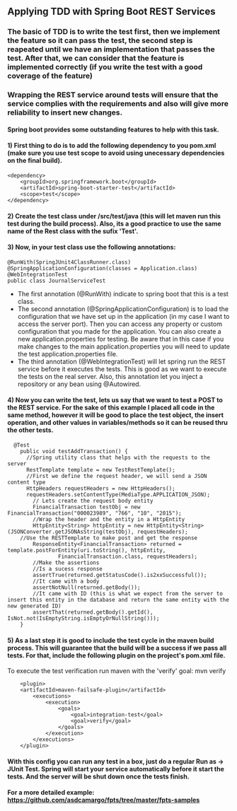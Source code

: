 ## Applying TDD with Spring Boot REST Services
### The basic of TDD is to write the test first, then we implement the feature so it can pass the test, the second step is reapeated until we have an implementation that passes the test. After that, we can consider that the feature is implemented correctly (if you write the test with a good coverage of the feature)
### Wrapping the REST service around tests will ensure that the service complies with the requirements and also will give more reliability to insert new changes. 

#### Spring boot provides some outstanding features to help with this task.
#### 1) First thing to do is to add the following dependency to you pom.xml (make sure you use test scope to avoid using unecessary dependencies on the final build).
```
<dependency>
	<groupId>org.springframework.boot</groupId>
	<artifactId>spring-boot-starter-test</artifactId>
	<scope>test</scope>
</dependency>
```

#### 2) Create the test class under /src/test/java (this will let maven run this test during the build process). Also, its a good practice to use the same name of the Rest class with the sufix 'Test'.

#### 3) Now, in your test class use the following annotations:
```
@RunWith(SpringJUnit4ClassRunner.class)
@SpringApplicationConfiguration(classes = Application.class)
@WebIntegrationTest
public class JournalServiceTest 
```
  - The first annotation (@RunWith) indicate to spring boot that this is a test class.
  - The second annotation (@SpringApplicationConfiguration) is to load the configuration that we have set up in the application (in my case I want to access the server port). Then you can access any property or custom configuration that you made for the application.
  You can also create a new application.properties for testing. Be aware that in this case if you make changes to the main application.properties you will need to update the test application.properties file. 
  - The third annotation (@WebIntegrationTest) will let spring run the REST service before it executes the tests. This is good as we want to execute the tests on the real server. Also, this annotation let you inject a repository or any bean using @Autowired.

#### 4) Now you can write the test, lets us say that we want to test a POST to the REST service. For the sake of this example I placed all code in the same method, however it will be good to place the test object, the insert operation, and other values in variables/methods so it can be reused thru the other tests.

```
  @Test
	public void testAddTransaction() {
	  //Spring utility class that helps with the requests to the server
	  RestTemplate template = new TestRestTemplate();
	  //First we define the request header, we will send a JSON content type 
	  HttpHeaders requestHeaders = new HttpHeaders();
	  requestHeaders.setContentType(MediaType.APPLICATION_JSON);
		// Lets create the request body entity
		FinancialTransaction testObj = new FinancialTransaction("000023989", "766", "10", "2015");
		//Wrap the header and the entity in a HttpEntity
		HttpEntity<String> httpEntity = new HttpEntity<String>(JSONConverter.getJSONAsString(testObj), requestHeaders);
    //Use the RESTTemplate to make post and get the response
		ResponseEntity<FinancialTransaction> returned = template.postForEntity(uri.toString(), httpEntity,
				FinancialTransaction.class, requestHeaders);
		//Make the assertions
		//Is a sucess response
		assertTrue(returned.getStatusCode().is2xxSuccessful());
		//It came with a body
		assertNotNull(returned.getBody());
		//It came with ID (this is what we expect from the server to insert this entity in the database and return the same entity with the new generated ID)
		assertThat(returned.getBody().getId(), IsNot.not(IsEmptyString.isEmptyOrNullString()));
	}
```
#### 5) As a last step it is good to include the test cycle in the maven build process. This will guarantee that the build will be a success if we pass all tests. For that, include the following plugin on the project's pom.xml file.
To execute the test verification run maven with the 'verify' goal: mvn verify
```
  	<plugin>
	<artifactId>maven-failsafe-plugin</artifactId>
		<executions>
			<execution>
				<goals>
					<goal>integration-test</goal>
					<goal>verify</goal>
				</goals>
			</execution>
		</executions>
	</plugin>
```
#### With this config you can run any test in a box, just do a regular Run as -> JUnit Test. Spring will start your service automatically before it start the tests. And the server will be shut down once the tests finish.

#### For a more detailed example: https://github.com/asdcamargo/fpts/tree/master/fpts-samples
